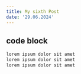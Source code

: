 ```yaml
---
title: My sixth Post
date: '29.06.2024'
---
```


## code block

```python
lorem ipsum dolor sit amet
lorem ipsum dolor sit amet
lorem ipsum dolor sit amet
```
